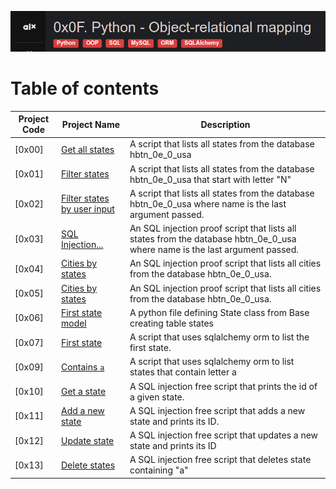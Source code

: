 
![Manual](./assets/Screenshot%20from%202023-08-17%2021-18-41.png)
# Table of contents
Project Code | Project Name | Description
------- | -------- | -----------
[0x00] | [Get all states](./0-select_states.py) | A  script that lists all states from the database hbtn_0e_0_usa
[0x01] | [Filter states](./1-filter_states.py) | A  script that lists all states from the database hbtn_0e_0_usa that start with letter "N"
[0x02] | [Filter states by user input](./2-my_filter_states.py) | A  script that lists all states from the database hbtn_0e_0_usa where name is the last argument passed.
[0x03] | [SQL Injection...](./3-my_safe_filter_states.py) | An SQL injection proof script that lists all states from the database hbtn_0e_0_usa where name is the last argument passed.
[0x04] | [Cities by states](./4-cities_by_state.py) | An SQL injection proof script that lists all cities from the database hbtn_0e_0_usa.
[0x05] | [Cities by states](./5-filter_cities.py) | An SQL injection proof script that lists all cities from the database hbtn_0e_0_usa.
[0x06] | [First state model](./model_state.py) | A python file defining State class from Base creating table states
[0x07] | [ First state](./8-model_state_fetch_first.py) | A script that uses sqlalchemy orm to list the first state.
[0x09] | [Contains `a`](./9-model_state_filter_a.py) | A script that uses sqlalchemy orm to list states that contain letter a
[0x10] | [Get a state](./10-model_state_my_get.py) | A SQL injection free script that prints the id of a given state.
[0x11] | [Add a new state](./11-model_state_insert.py) | A SQL injection free script that adds a new state and prints its ID.
[0x12] | [Update state](./12-model_state_update_id_2.py) | A SQL injection free script that updates a new state and prints its ID
[0x13] | [Delete states](./13-model_state_delete_a.py) | A SQL injection free script that deletes state containing "a"